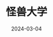 ---
layout: page
title: 怪兽大学
description: >
  以前看皮克斯动画的时候，总觉得在搞笑、可爱、充满想象力以外缺少一些什么，看这部电影的时候我觉得不缺少了。积极乐观、努力聪明的大眼仔，祝你实现梦想。
category: 电影
img: assets/img/movie/guai_shou_da_xue.webp
star: 5
date: 2024-03-04
---